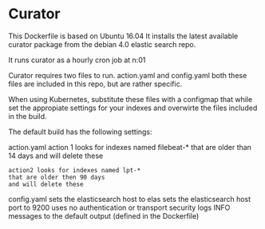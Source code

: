 # Curator

This Dockerfile is based on Ubuntu 16.04
It installs the latest available curator package from the debian 4.0 elastic search repo.


It runs curator as a hourly cron job at n:01


Curator requires two files to run.
action.yaml and config.yaml
both these files are included in this repo, but are rather specific.


When using Kubernetes, substitute these files with a configmap that while set the appropiate settings for your indexes
and overwirte the files included in the build.


The default build has the following settings:

action.yaml
    action 1 looks for indexes named filebeat-*
    that are older than 14 days
    and will delete these

    action2 looks for indexes named lpt-*
    that are older then 90 days
    and will delete these


  config.yaml
   sets the elasticsearch host to elas
   sets the elasticsearch host port to 9200
   uses no authentication or transport security
   logs INFO messages to the default output (defined in the Dockerfile)


